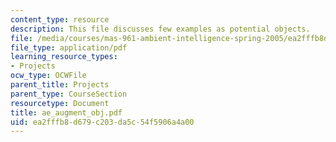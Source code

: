 ```yaml
---
content_type: resource
description: This file discusses few examples as potential objects.
file: /media/courses/mas-961-ambient-intelligence-spring-2005/ea2fffb8d679c203da5c54f5906a4a00_ae_augment_obj.pdf
file_type: application/pdf
learning_resource_types:
- Projects
ocw_type: OCWFile
parent_title: Projects
parent_type: CourseSection
resourcetype: Document
title: ae_augment_obj.pdf
uid: ea2fffb8-d679-c203-da5c-54f5906a4a00
---
```

